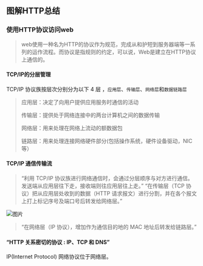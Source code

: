 ## 图解HTTP总结

### 使用HTTP协议访问web
> web使用一种名为HTTP的协议作为规范，完成从和护短到服务器端等一系列的运作流程。而协议是指规则的约定，可以说，Web是建立在HTTP协议上通信的。

#### TCP/IP的分层管理
TCP/IP 协议族按层次分别分为以下 4 层 ，`应用层`、`传输层`、`网络层`和`数据链路层`

> 应用层：决定了向用户提供应用服务时通信的活动
>
> 传输层：提供处于网络连接中的两台计算机之间的数据传输
>
> 网络层：用来处理在网络上流动的额数据包
>
> 链路层：用来处理连接网络硬件部分(包括操作系统，硬件设备驱动，NIC等）

#### TCP/IP 通信传输流

>  “利用 TCP/IP 协议族进行网络通信时，会通过分层顺序与对方进行通信。发送端从应用层往下走，接收端则往应用层往上走。”
> “在传输层（TCP 协议）把从应用层处收到的数据（HTTP 请求报文）进行分割，并在各个报文上打上标记序号及端口号后转发给网络层。”

![图片](https://raw.githubusercontent.com/aototo/blog/master/article/image-20190315165129685.png)



> “在网络层（IP 协议），增加作为通信目的地的 MAC 地址后转发给链路层。”

#### “HTTP 关系密切的协议 : IP、TCP 和 DNS”
IP(Internet Protocol) 网络协议位于网络层。


